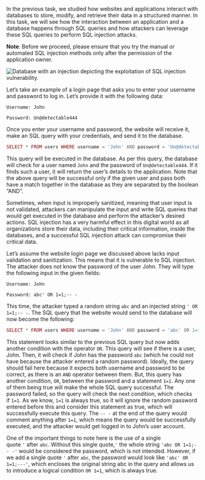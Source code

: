 In the previous task, we studied how websites and applications interact with databases to store, modify, and retrieve their data in a structured manner. In this task, we will see how the interaction between an application and a database happens through SQL queries and how attackers can leverage these SQL queries to perform SQL injection attacks.

**Note**: Before we proceed, please ensure that you try the manual or automated SQL injection methods only after the permission of the application owner.

  
![Database with an injection depicting the exploitation of SQL injection vulnerability.](https://tryhackme-images.s3.amazonaws.com/user-uploads/6645aa8c024f7893371eb7ac/room-content/6645aa8c024f7893371eb7ac-1727955724338.png)

Let’s take an example of a login page that asks you to enter your username and password to log in. Let’s provide it with the following data:

`Username: John`

`Password: Un@detectable444`

Once you enter your username and password, the website will receive it, make an SQL query with your credentials, and send it to the database. 

```php
SELECT * FROM users WHERE username = 'John' AND password = 'Un@detectable444';
```

This query will be executed in the database. As per this query, the database will check for a user named `John` and the password of `Un@detectable444`. If it finds such a user, it will return the user’s details to the application. Note that the above query will be successful only if the given user and pass both have a match together in the database as they are separated by the boolean “AND”.

Sometimes, when input is improperly sanitized, meaning that user input is not validated, attackers can manipulate the input and write SQL queries that would get executed in the database and perform the attacker’s desired actions. SQL injection has a very harmful effect in this digital world as all organizations store their data, including their critical information, inside the databases, and a successful SQL injection attack can compromise their critical data.

Let’s assume the website login page we discussed above lacks input validation and sanitization. This means that it is vulnerable to SQL injection. The attacker does not know the password of the user John. They will type the following input in the given fields:

`Username: John`

`Password: abc' OR 1=1;-- -`

This time, the attacker typed a random string `abc` and an injected string `' OR 1=1;-- -`. The SQL query that the website would send to the database will now become the following:

```php
SELECT * FROM users WHERE username = 'John' AND password = 'abc' OR 1=1;-- -';
```

This statement looks similar to the previous SQL query but now adds another condition with the operator `OR`. This query will see if there is a user, John. Then, it will check if John has the password `abc` (which he could not have because the attacker entered a random password). Ideally, the query should fail here because it expects both username and password to be correct, as there is an `AND` operator between them. But, this query has another condition, `OR`, between the password and a statement `1=1`. Any one of them being true will make the whole SQL query successful. The password failed, so the query will check the next condition, which checks if `1=1`. As we know, `1=1` is always true, so it will ignore the random password entered before this and consider this statement as true, which will successfully execute this query. The `-- -` at the end of the query would comment anything after `1=1`, which means the query would be successfully executed, and the attacker would get logged in to John’s user account.

One of the important things to note here is the use of a single quote `'` after `abc`. Without this single quote,`'` the whole string `'abc OR 1=1;-- -'` would be considered the password, which is not intended. However, if we add a single quote `'` after `abc`, the password would look like `'abc' OR 1=1;---'`, which encloses the original string abc in the query and allows us to introduce a logical condition `OR 1=1`, which is always true.
